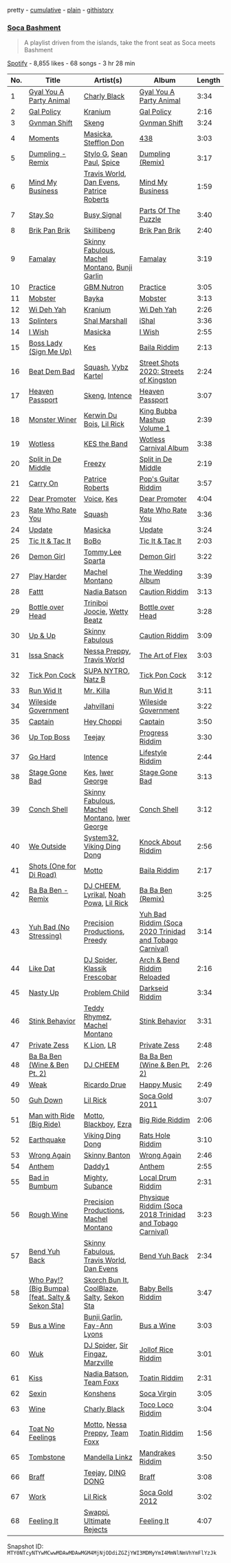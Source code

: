 pretty - [cumulative](/playlists/cumulative/37i9dQZF1DX1aRHunsdRJB.md) - [plain](/playlists/plain/37i9dQZF1DX1aRHunsdRJB) - [githistory](https://github.githistory.xyz/mackorone/spotify-playlist-archive/blob/main/playlists/plain/37i9dQZF1DX1aRHunsdRJB)

### [Soca Bashment](https://open.spotify.com/playlist/37i9dQZF1DX1aRHunsdRJB)

> A playlist driven from the islands, take the front seat as Soca meets Bashment

[Spotify](https://open.spotify.com/user/spotify) - 8,855 likes - 68 songs - 3 hr 28 min

| No. | Title | Artist(s) | Album | Length |
|---|---|---|---|---|
| 1 | [Gyal You A Party Animal](https://open.spotify.com/track/7rj8aNwZqTvrUeLlAyNWtZ) | [Charly Black](https://open.spotify.com/artist/5sK8BsvyDl4TFA6KaBf8or) | [Gyal You A Party Animal](https://open.spotify.com/album/0eCvXdGhFxgjB4yyDEHoff) | 3:34 |
| 2 | [Gal Policy](https://open.spotify.com/track/7yJG5oJwYfom8AVXDcgFLx) | [Kranium](https://open.spotify.com/artist/1LKo6ZA3RNvKtLa6zDu32S) | [Gal Policy](https://open.spotify.com/album/5x1BzHxHcnvjru9T9iA4R8) | 2:16 |
| 3 | [Gvnman Shift](https://open.spotify.com/track/4y0AUgG6XhQac3a6Li93QU) | [Skeng](https://open.spotify.com/artist/4SGo67MJz6DdsjzaRZ4OD7) | [Gvnman Shift](https://open.spotify.com/album/3GvAOWIAO1iZAdAz1JFPyW) | 3:24 |
| 4 | [Moments](https://open.spotify.com/track/53rvxSNmKhy7wMAAygyYWr) | [Masicka](https://open.spotify.com/artist/2Gzy8TYJ5xrEMDyUjZuDsK), [Stefflon Don](https://open.spotify.com/artist/2ExGrw6XpbtUAJHTLtUXUD) | [438](https://open.spotify.com/album/2r6KgjOP2h2QNxMHxjFlRA) | 3:03 |
| 5 | [Dumpling \- Remix](https://open.spotify.com/track/4AaXmQvHMWNwZSoqi4kcsK) | [Stylo G](https://open.spotify.com/artist/7qPISKHhhKDLZTmYcX7bWd), [Sean Paul](https://open.spotify.com/artist/3Isy6kedDrgPYoTS1dazA9), [Spice](https://open.spotify.com/artist/0wEvWMQRqaXcgnrZv6KtyL) | [Dumpling \(Remix\)](https://open.spotify.com/album/6Cjp5NnE0J5WD4XkrVt9ds) | 3:17 |
| 6 | [Mind My Business](https://open.spotify.com/track/2VhvSJkmqGQZgJOlMEGHEz) | [Travis World](https://open.spotify.com/artist/5AVAzwpIu9f3H1oegupPCd), [Dan Evens](https://open.spotify.com/artist/5ZbHn0BqI2WtNqto3qUpzK), [Patrice Roberts](https://open.spotify.com/artist/0crMctn4iXaE3XCHpeBkOt) | [Mind My Business](https://open.spotify.com/album/0EtmN8riYVOR5fBI1bplj1) | 1:59 |
| 7 | [Stay So](https://open.spotify.com/track/4VsGKABwzD4SlPsVXhIgSE) | [Busy Signal](https://open.spotify.com/artist/4RfTXjK9aiiIKDaKUHpL57) | [Parts Of The Puzzle](https://open.spotify.com/album/1pWeFGAWLYOiteoFpOM2xx) | 3:40 |
| 8 | [Brik Pan Brik](https://open.spotify.com/track/5HaRoqxb0Y4aMW347qhTPG) | [Skillibeng](https://open.spotify.com/artist/5FkUhnHQ0KC63549LHHtst) | [Brik Pan Brik](https://open.spotify.com/album/3L6LtJCp5c3O3X7K2NMkDW) | 2:40 |
| 9 | [Famalay](https://open.spotify.com/track/2XRkyBiKyHPyJ0krDmK4MA) | [Skinny Fabulous](https://open.spotify.com/artist/56BHYURgbka2nQbBy8XZ3x), [Machel Montano](https://open.spotify.com/artist/6wxP7SSzfvi21Cnl8JicdQ), [Bunji Garlin](https://open.spotify.com/artist/6nPHDCN7qmxO86eN1grP54) | [Famalay](https://open.spotify.com/album/6ZhAG5mWqLEq3ZB3C1dx5q) | 3:19 |
| 10 | [Practice](https://open.spotify.com/track/0lLdIhIPkqfpnYmcFPmoDm) | [GBM Nutron](https://open.spotify.com/artist/2Kd1y3FJiNFcJRcdMvHdhT) | [Practice](https://open.spotify.com/album/5Pr8mUUQqZb8bKS8N5B977) | 3:05 |
| 11 | [Mobster](https://open.spotify.com/track/6rLVZ8HLA9EfQzRZZAyKpB) | [Bayka](https://open.spotify.com/artist/7pRxYXACpWZf1i7Chd8Sk2) | [Mobster](https://open.spotify.com/album/7qAR0K7zQHG9OsiNkZxriW) | 3:13 |
| 12 | [Wi Deh Yah](https://open.spotify.com/track/6EnfbMj5Ui3jkIw8CDaYIW) | [Kranium](https://open.spotify.com/artist/1LKo6ZA3RNvKtLa6zDu32S) | [Wi Deh Yah](https://open.spotify.com/album/6VS3rD5JvrO6d7L9v1G7W1) | 2:26 |
| 13 | [Splinters](https://open.spotify.com/track/5MdJXHJhPJSmEfUjhcpj1Y) | [Shal Marshall](https://open.spotify.com/artist/7mds6P3MvNyCg7l2QFpx6d) | [iShal](https://open.spotify.com/album/21VpDRRs5PrfuCT45QzAaS) | 3:36 |
| 14 | [I Wish](https://open.spotify.com/track/0eFqA7YetI2Wp95GgdJbiK) | [Masicka](https://open.spotify.com/artist/2Gzy8TYJ5xrEMDyUjZuDsK) | [I Wish](https://open.spotify.com/album/1OMDWu1SbiOvYA7idzWm2h) | 2:55 |
| 15 | [Boss Lady \(Sign Me Up\)](https://open.spotify.com/track/6PR1VSJ3fAnZpRrgIAYgXJ) | [Kes](https://open.spotify.com/artist/7E6r9S8qCRfZVCjF1A8do6) | [Baila Riddim](https://open.spotify.com/album/7k8okFoxLMVcK8sptO5ZmS) | 2:13 |
| 16 | [Beat Dem Bad](https://open.spotify.com/track/2K7lwIM77amplCz8FCA0RA) | [Squash](https://open.spotify.com/artist/1HXkVBU6RwIxxN6xuI6b00), [Vybz Kartel](https://open.spotify.com/artist/2NUz5P42WqkxilbI8ocN76) | [Street Shots 2020: Streets of Kingston](https://open.spotify.com/album/3StTdYfwlRuTvgjDfM00nk) | 2:24 |
| 17 | [Heaven Passport](https://open.spotify.com/track/3MEO3XzuF79wbokXOnWEJg) | [Skeng](https://open.spotify.com/artist/4SGo67MJz6DdsjzaRZ4OD7), [Intence](https://open.spotify.com/artist/3gwIlS9NOwBgwV3RfQIYiR) | [Heaven Passport](https://open.spotify.com/album/2isP74vOyY08TNii3xoeaZ) | 3:07 |
| 18 | [Monster Winer](https://open.spotify.com/track/3bZaDC1VEb1YpIpWu8ks5H) | [Kerwin Du Bois](https://open.spotify.com/artist/1yzePBgnaJhaFDpgt7MpxA), [Lil Rick](https://open.spotify.com/artist/1qKzKUnuQsjB83hBZffoq0) | [King Bubba Mashup Volume 1](https://open.spotify.com/album/5LnZJFfnBfjKfdDEiYPRo2) | 2:39 |
| 19 | [Wotless](https://open.spotify.com/track/6G6dpFTQdc4K9WCdrcZFTr) | [KES the Band](https://open.spotify.com/artist/1dghdU4VhWh2b4BMf3scHH) | [Wotless Carnival Album](https://open.spotify.com/album/6dshwirRnKoFDCC9VQJhTr) | 3:38 |
| 20 | [Split in De Middle](https://open.spotify.com/track/5jorKk3TjGkG4gX44l8I4i) | [Freezy](https://open.spotify.com/artist/4suXYeRdmqURfBOpvTwViF) | [Split in De Middle](https://open.spotify.com/album/7ewwmtn3lhROcG8wvT5Zh4) | 2:19 |
| 21 | [Carry On](https://open.spotify.com/track/54tMRvXvmbLSeX4h33d56U) | [Patrice Roberts](https://open.spotify.com/artist/0crMctn4iXaE3XCHpeBkOt) | [Pop's Guitar Riddim](https://open.spotify.com/album/6uXnKJxCwFGt9oGtT4fBX2) | 3:57 |
| 22 | [Dear Promoter](https://open.spotify.com/track/74F3DNzHUSrJ6sNz4YkFWe) | [Voice](https://open.spotify.com/artist/61buXyJGplh38VDpEaB2ds), [Kes](https://open.spotify.com/artist/7E6r9S8qCRfZVCjF1A8do6) | [Dear Promoter](https://open.spotify.com/album/3fiMNWUuR76Xj38ugSEIHe) | 4:04 |
| 23 | [Rate Who Rate You](https://open.spotify.com/track/3Wm3PjsO4rvZgtiGAwQnt8) | [Squash](https://open.spotify.com/artist/1HXkVBU6RwIxxN6xuI6b00) | [Rate Who Rate You](https://open.spotify.com/album/0jLzrXLefmAQVJWV1hsPyU) | 3:36 |
| 24 | [Update](https://open.spotify.com/track/1Vso1T5aUUflMhgijuG4SZ) | [Masicka](https://open.spotify.com/artist/2Gzy8TYJ5xrEMDyUjZuDsK) | [Update](https://open.spotify.com/album/0PaM6uUQDeF2SSv3o4noRe) | 3:24 |
| 25 | [Tic It & Tac It](https://open.spotify.com/track/1Cy2yw8wrzHpi1UMK8nnL2) | [BoBo](https://open.spotify.com/artist/2ReU09e8cwWdv544qEDTDK) | [Tic It & Tac It](https://open.spotify.com/album/4ZYGqtyawJ66Dsp9C2VR3W) | 2:03 |
| 26 | [Demon Girl](https://open.spotify.com/track/6msQvyBUYXUGCTANfYFjer) | [Tommy Lee Sparta](https://open.spotify.com/artist/2yHxc12dEUiLXNeqUadxBh) | [Demon Girl](https://open.spotify.com/album/6hpa86C5a60B5CDjAAXixD) | 3:22 |
| 27 | [Play Harder](https://open.spotify.com/track/7w8en1vIDSFoWZUJvc8XdG) | [Machel Montano](https://open.spotify.com/artist/6wxP7SSzfvi21Cnl8JicdQ) | [The Wedding Album](https://open.spotify.com/album/1yt5cxkSS043TURuvnA9mZ) | 3:39 |
| 28 | [Fattt](https://open.spotify.com/track/5Jbo9fmh94CoGmdvje1HN7) | [Nadia Batson](https://open.spotify.com/artist/1m1PGW9tdZRXYn85Bh3w9t) | [Caution Riddim](https://open.spotify.com/album/0oCbAGTJf4aWNEjyFX2Nte) | 3:13 |
| 29 | [Bottle over Head](https://open.spotify.com/track/4lZHw1UhWkYKqLlK7aZAf6) | [Triniboi Joocie](https://open.spotify.com/artist/7DjHO7cJNhHO5xTaXwgi7w), [Wetty Beatz](https://open.spotify.com/artist/3cb9sULs9n1DMoBDQ7YaEC) | [Bottle over Head](https://open.spotify.com/album/3FV3hpxusGhkEz6wQujnrK) | 3:28 |
| 30 | [Up & Up](https://open.spotify.com/track/6Lm3yZ7ZHNyHJmNlxuCrge) | [Skinny Fabulous](https://open.spotify.com/artist/56BHYURgbka2nQbBy8XZ3x) | [Caution Riddim](https://open.spotify.com/album/0oCbAGTJf4aWNEjyFX2Nte) | 3:09 |
| 31 | [Issa Snack](https://open.spotify.com/track/6eIdwZaZNpqvh61NudvQre) | [Nessa Preppy](https://open.spotify.com/artist/17pN02mO1kZSkaic9K3ipT), [Travis World](https://open.spotify.com/artist/5AVAzwpIu9f3H1oegupPCd) | [The Art of Flex](https://open.spotify.com/album/7zecbPVfKMGdOj8wfvXNEL) | 3:03 |
| 32 | [Tick Pon Cock](https://open.spotify.com/track/0hi53rAi8089F1DnwsRroK) | [SUPA NYTRO](https://open.spotify.com/artist/63UiEB8udvGCvXX1D7VSLF), [Natz B](https://open.spotify.com/artist/6g19CjWx79OK8qiL8aceQn) | [Tick Pon Cock](https://open.spotify.com/album/3uh9i9joEPOB15yQJWNZRf) | 3:12 |
| 33 | [Run Wid It](https://open.spotify.com/track/68rYSuJb2351hhpe4Lzvm4) | [Mr\. Killa](https://open.spotify.com/artist/0PontvL1D8kH0DRu37ylwq) | [Run Wid It](https://open.spotify.com/album/3FZhpdntOoX90CLSeb2vBG) | 3:11 |
| 34 | [Wileside Government](https://open.spotify.com/track/0SAx46pqnF5tEzmazHw7Id) | [Jahvillani](https://open.spotify.com/artist/40vpvFOIfRil2lXkK5GrTK) | [Wileside Government](https://open.spotify.com/album/32atiLrIa1jY1bKgZCWTi9) | 3:22 |
| 35 | [Captain](https://open.spotify.com/track/1mIFjtNYF0BGxyHsLFVAfR) | [Hey Choppi](https://open.spotify.com/artist/27GA6NMM69byd5ankSWsXw) | [Captain](https://open.spotify.com/album/3kXjZlfvVrmri82iXNG3O6) | 3:50 |
| 36 | [Up Top Boss](https://open.spotify.com/track/1BgnrgG2lxAdkgwei4KiF7) | [Teejay](https://open.spotify.com/artist/30hElzuHCZ1qzCl364SHma) | [Progress Riddim](https://open.spotify.com/album/085tctZjqajfyGHgkO3Y07) | 3:30 |
| 37 | [Go Hard](https://open.spotify.com/track/194rzwsjtlXDLACROj3qKK) | [Intence](https://open.spotify.com/artist/3gwIlS9NOwBgwV3RfQIYiR) | [Lifestyle Riddim](https://open.spotify.com/album/2rTFiEXUTx4FCEJ3fmUxHb) | 2:44 |
| 38 | [Stage Gone Bad](https://open.spotify.com/track/0W8TTEoiyHqvp0ENoTjfRy) | [Kes](https://open.spotify.com/artist/7E6r9S8qCRfZVCjF1A8do6), [Iwer George](https://open.spotify.com/artist/17yfwLTJwB0dTYJftQWrvw) | [Stage Gone Bad](https://open.spotify.com/album/7u4TbngsJ9JaETb6M6wKEe) | 3:13 |
| 39 | [Conch Shell](https://open.spotify.com/track/6NVR4oBAlPuuvpsYSZcyJF) | [Skinny Fabulous](https://open.spotify.com/artist/56BHYURgbka2nQbBy8XZ3x), [Machel Montano](https://open.spotify.com/artist/6wxP7SSzfvi21Cnl8JicdQ), [Iwer George](https://open.spotify.com/artist/17yfwLTJwB0dTYJftQWrvw) | [Conch Shell](https://open.spotify.com/album/2HAyottRa9yxUIiZXx2xLQ) | 3:12 |
| 40 | [We Outside](https://open.spotify.com/track/2tQ4YMW7iOA6pbA4Zb87sT) | [System32](https://open.spotify.com/artist/7otiKgm5qrgugGPiW4by20), [Viking Ding Dong](https://open.spotify.com/artist/2vQWBz2IFxhcvg06vd9spK) | [Knock About Riddim](https://open.spotify.com/album/0rjdrM2IvkSXQodZMGEoZw) | 2:56 |
| 41 | [Shots \(One for Di Road\)](https://open.spotify.com/track/6rIE6JA0jPE3OyuNPGrX2C) | [Motto](https://open.spotify.com/artist/2yK06HIkW6eitM49lypo0O) | [Baila Riddim](https://open.spotify.com/album/7k8okFoxLMVcK8sptO5ZmS) | 2:17 |
| 42 | [Ba Ba Ben \- Remix](https://open.spotify.com/track/71XZiTsbFbZoYFwIVBYSQR) | [DJ CHEEM](https://open.spotify.com/artist/73srMZV12x8XvV4r8VekHZ), [Lyrikal](https://open.spotify.com/artist/35KCSzO0sDCLggvo39D9ng), [Noah Powa](https://open.spotify.com/artist/48gJBFt1TIiFXaUEHnzNwN), [Lil Rick](https://open.spotify.com/artist/2JHvSRTVaQp5riTM8GoXBA) | [Ba Ba Ben \(Remix\)](https://open.spotify.com/album/5BXDWRiFkMijKVlK7yV3ug) | 3:25 |
| 43 | [Yuh Bad \(No Stressing\)](https://open.spotify.com/track/5mAQyL3DBWxpNtpBU4LL6m) | [Precision Productions](https://open.spotify.com/artist/5selbVFrTsq2rTkqPWrHiA), [Preedy](https://open.spotify.com/artist/5WYAHpwcYoSdCz5nXebrKn) | [Yuh Bad Riddim \(Soca 2020 Trinidad and Tobago Carnival\)](https://open.spotify.com/album/0Ul4h8cL3XeDeynbkieDpL) | 3:14 |
| 44 | [Like Dat](https://open.spotify.com/track/4jawyoaIAYoHq2gKnWQv5o) | [DJ Spider](https://open.spotify.com/artist/4IIKLm6H0rXxvn6DWNhWcq), [Klassik Frescobar](https://open.spotify.com/artist/2kEIOdyvN8XjC6UqysNWJ4) | [Arch & Bend Riddim Reloaded](https://open.spotify.com/album/7h79kRBzlhskqbE84TTOzy) | 2:16 |
| 45 | [Nasty Up](https://open.spotify.com/track/1ZTihlaGPnfLrOXbOFyj15) | [Problem Child](https://open.spotify.com/artist/1lE1SGLNabSpBbJB9A9qtU) | [Darkseid Riddim](https://open.spotify.com/album/6jCLEXGfOXFLggNEXuSfpX) | 3:34 |
| 46 | [Stink Behavior](https://open.spotify.com/track/6QVRM736CkUUJTE4Y3yOb0) | [Teddy Rhymez](https://open.spotify.com/artist/2gFphsuTLIhXahR31Dba3p), [Machel Montano](https://open.spotify.com/artist/6wxP7SSzfvi21Cnl8JicdQ) | [Stink Behavior](https://open.spotify.com/album/5Z95dplrRMPynM2i1iuOs8) | 3:31 |
| 47 | [Private Zess](https://open.spotify.com/track/2f33W36xOV4apM1O3KE0wN) | [K Lion](https://open.spotify.com/artist/6fanvfSBKMMExePwhUq8Mi), [LR](https://open.spotify.com/artist/3TkImpONkqVur05k1iIe7l) | [Private Zess](https://open.spotify.com/album/4WOfofh96ugasqjG2CAyN6) | 2:48 |
| 48 | [Ba Ba Ben \(Wine & Ben Pt\. 2\)](https://open.spotify.com/track/1QNYJ6R4zW90nEyjvWnTjt) | [DJ CHEEM](https://open.spotify.com/artist/73srMZV12x8XvV4r8VekHZ) | [Ba Ba Ben \(Wine & Ben Pt\. 2\)](https://open.spotify.com/album/4PHvt5nQcyhapIxtD9rcT7) | 2:26 |
| 49 | [Weak](https://open.spotify.com/track/607EfTzykwvBsL3w9rBhyM) | [Ricardo Drue](https://open.spotify.com/artist/1YxLPEyDduTjPEBWKA2BmF) | [Happy Music](https://open.spotify.com/album/7gg7u9cvEVZayLtMLLbO6R) | 2:49 |
| 50 | [Guh Down](https://open.spotify.com/track/4gNXjJOrIn7UUX2SJhs27J) | [Lil Rick](https://open.spotify.com/artist/1qKzKUnuQsjB83hBZffoq0) | [Soca Gold 2011](https://open.spotify.com/album/7mbrzf6XMjrp3WAcy9uwX0) | 3:07 |
| 51 | [Man with Ride \(Big Ride\)](https://open.spotify.com/track/4lnYCV8h7WMusbocyjX8aP) | [Motto](https://open.spotify.com/artist/2yK06HIkW6eitM49lypo0O), [Blackboy](https://open.spotify.com/artist/5IRAIoTz3nx7KYujtayoMu), [Ezra](https://open.spotify.com/artist/6H3rq6G5qNy35La9pxUtoB) | [Big Ride Riddim](https://open.spotify.com/album/6xf96U9L4Lf1GdSV2ai5sN) | 2:06 |
| 52 | [Earthquake](https://open.spotify.com/track/7GDr5YggWKJr1LAUvLhTkh) | [Viking Ding Dong](https://open.spotify.com/artist/2vQWBz2IFxhcvg06vd9spK) | [Rats Hole Riddim](https://open.spotify.com/album/6iMD5L9a8b28BmBRRMvZcl) | 3:10 |
| 53 | [Wrong Again](https://open.spotify.com/track/3TVWXE8hUeSzoAC3xCrErX) | [Skinny Banton](https://open.spotify.com/artist/17mmOxzEgy1HQsEhsXvcO6) | [Wrong Again](https://open.spotify.com/album/45cwc8M8DQrrAcfjTDog4b) | 2:46 |
| 54 | [Anthem](https://open.spotify.com/track/04OXihLP8tDSa1KnaeTcwK) | [Daddy1](https://open.spotify.com/artist/1KgNeTwbXBsI13ic0uGxNi) | [Anthem](https://open.spotify.com/album/41tNtvYCo0VIQfhHKQ2YMI) | 2:55 |
| 55 | [Bad in Bumbum](https://open.spotify.com/track/4NIhpYk93J8Xou2vZt3iIe) | [Mighty](https://open.spotify.com/artist/5stVQl2C3bSrgrQqZieo02), [Subance](https://open.spotify.com/artist/5f7VKqtGJPjgKtA5TtWwRv) | [Local Drum Riddim](https://open.spotify.com/album/6nrr7yxkhFC1GDCNeKoAkD) | 2:31 |
| 56 | [Rough Wine](https://open.spotify.com/track/7lpwFH6GQr6q6A3nZKPwBH) | [Precision Productions](https://open.spotify.com/artist/5selbVFrTsq2rTkqPWrHiA), [Machel Montano](https://open.spotify.com/artist/6wxP7SSzfvi21Cnl8JicdQ) | [Physique Riddim \(Soca 2018 Trinidad and Tobago Carnival\)](https://open.spotify.com/album/3CIwIu98V54pWArwDuLvAG) | 3:23 |
| 57 | [Bend Yuh Back](https://open.spotify.com/track/2ApFCxihiHK7ZAfmBYv7uz) | [Skinny Fabulous](https://open.spotify.com/artist/56BHYURgbka2nQbBy8XZ3x), [Travis World](https://open.spotify.com/artist/5AVAzwpIu9f3H1oegupPCd), [Dan Evens](https://open.spotify.com/artist/5ZbHn0BqI2WtNqto3qUpzK) | [Bend Yuh Back](https://open.spotify.com/album/67LQ1YfnKsx2jIjBc8VQ4P) | 2:34 |
| 58 | [Who Pay!? \(Big Bumpa\) \[feat\. Salty & Sekon Sta\]](https://open.spotify.com/track/1NXihWA24LSLJGWbkmK4D8) | [Skorch Bun It](https://open.spotify.com/artist/7ylwp2wfBZGg6NhrqTKFqZ), [CoolBlaze](https://open.spotify.com/artist/7MfpWE7ToeVCeyyQdcEdkf), [Salty](https://open.spotify.com/artist/5wTiDWdoGJYXviy2rK8Out), [Sekon Sta](https://open.spotify.com/artist/6Q08wCr0QX7xdn58DFJKLZ) | [Baby Bells Riddim](https://open.spotify.com/album/71I3LHledB7nFklXLc0GCY) | 3:47 |
| 59 | [Bus a Wine](https://open.spotify.com/track/3mfgJieep1Sp2eB7Ic5Wsp) | [Bunji Garlin](https://open.spotify.com/artist/6nPHDCN7qmxO86eN1grP54), [Fay\-Ann Lyons](https://open.spotify.com/artist/4nLVEYSAcpANC0BV87P4rd) | [Bus a Wine](https://open.spotify.com/album/6Mdi37IckdFe9fbb2fI7uH) | 3:03 |
| 60 | [Wuk](https://open.spotify.com/track/5e9KCW4doT8xvliiDO8urK) | [DJ Spider](https://open.spotify.com/artist/4IIKLm6H0rXxvn6DWNhWcq), [Sir Fingaz](https://open.spotify.com/artist/64LrJCEMV2Ft7yP6YvD7GU), [Marzville](https://open.spotify.com/artist/0EW8oVadcmlxZevZFlPm9P) | [Jollof Rice Riddim](https://open.spotify.com/album/4twnYdvTuLBX29k0AImPAB) | 3:01 |
| 61 | [Kiss](https://open.spotify.com/track/0MaI2ZRUC1atONjvt5Jr6T) | [Nadia Batson](https://open.spotify.com/artist/1m1PGW9tdZRXYn85Bh3w9t), [Team Foxx](https://open.spotify.com/artist/0QY1Fzl4cIbO14opQB8AyM) | [Toatin Riddim](https://open.spotify.com/album/4LL4JVrNQbmu7pQixAEPyv) | 2:31 |
| 62 | [Sexin](https://open.spotify.com/track/15mEe2BeW0SOuAisCv4h5Q) | [Konshens](https://open.spotify.com/artist/3nwYsifpwrKmCIpw4i0HDW) | [Soca Virgin](https://open.spotify.com/album/6dVd6U3r4uwDSXBjUNyK05) | 3:05 |
| 63 | [Wine](https://open.spotify.com/track/2gWT6JsauOrGYR1jForaRQ) | [Charly Black](https://open.spotify.com/artist/5sK8BsvyDl4TFA6KaBf8or) | [Toco Loco Riddim](https://open.spotify.com/album/2ob3YAOPzGhkHbj9JjIq7R) | 3:04 |
| 64 | [Toat No Feelings](https://open.spotify.com/track/3EqVzZ3G6mf20qPIvZiiau) | [Motto](https://open.spotify.com/artist/2yK06HIkW6eitM49lypo0O), [Nessa Preppy](https://open.spotify.com/artist/17pN02mO1kZSkaic9K3ipT), [Team Foxx](https://open.spotify.com/artist/0QY1Fzl4cIbO14opQB8AyM) | [Toatin Riddim](https://open.spotify.com/album/4LL4JVrNQbmu7pQixAEPyv) | 1:56 |
| 65 | [Tombstone](https://open.spotify.com/track/4s11uuaP6TZewrcNundNY2) | [Mandella Linkz](https://open.spotify.com/artist/6pU2OStuhrBqzG7J1ibOIm) | [Mandrakes Riddim](https://open.spotify.com/album/4DPTFGdYrshK8qfDdmPrY7) | 3:50 |
| 66 | [Braff](https://open.spotify.com/track/0u1FgrJMjQ0G39uJUToYXh) | [Teejay](https://open.spotify.com/artist/30hElzuHCZ1qzCl364SHma), [DING DONG](https://open.spotify.com/artist/351x2S7CduShTNvtzgkMl7) | [Braff](https://open.spotify.com/album/3KamCpPGnXLDePk5pKXb6E) | 3:08 |
| 67 | [Work](https://open.spotify.com/track/3D8nJQQJ6JGRDNUl3HeT3T) | [Lil Rick](https://open.spotify.com/artist/1qKzKUnuQsjB83hBZffoq0) | [Soca Gold 2012](https://open.spotify.com/album/5JziDSTQ399rrYnzzphTF0) | 3:02 |
| 68 | [Feeling It](https://open.spotify.com/track/62pvKYjeztdIXbOoucJQfZ) | [Swappi](https://open.spotify.com/artist/1FXS9zsrivPmCwagsuhPdJ), [Ultimate Rejects](https://open.spotify.com/artist/5XwdTXM2AN5sMV7Su8dUZA) | [Feeling It](https://open.spotify.com/album/40IyjtthaOItYrK8mcASuu) | 4:07 |

Snapshot ID: `MTY0NTcyNTYwMCwwMDAwMDAwMGM4MjNjODdiZGZjYWI3MDMyYmI4MmNlNmVhYmFlYzJk`
